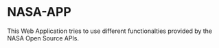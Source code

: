 # NASA-APP
This Web Application tries to use different functionalties provided by the NASA Open Source APIs.
